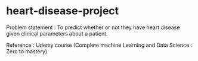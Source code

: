 # heart-disease-project

Problem statement : To predict whether or not they have heart disease given clinical parameters about a patient.

Reference : Udemy course (Complete machine Learning and Data Science : Zero to mastery)
